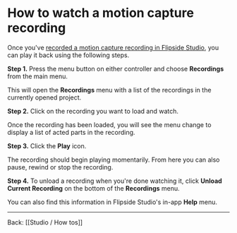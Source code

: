 # How to watch a motion capture recording

Once you've [recorded a motion capture recording in Flipside Studio](/docs/2022.1/studio/how-tos/how-to-make-a-motion-capture-recording), you can play it back using the following steps.

**Step 1.** Press the menu button on either controller and choose **Recordings** from the main menu.

This will open the **Recordings** menu with a list of the recordings in the currently opened project.

**Step 2.** Click on the recording you want to load and watch.

Once the recording has been loaded, you will see the menu change to display a list of acted parts in the recording.

**Step 3.** Click the **Play** icon.

The recording should begin playing momentarily. From here you can also pause, rewind or stop the recording.

**Step 4.** To unload a recording when you're done watching it, click **Unload Current Recording** on the bottom of the **Recordings** menu.

You can also find this information in Flipside Studio's in-app **Help** menu.

---

Back: [[Studio / How tos]]
